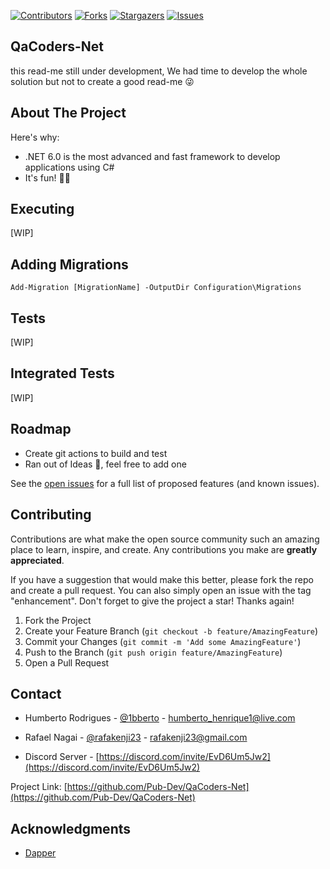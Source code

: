 [![Contributors][contributors-shield]][contributors-url]
[![Forks][forks-shield]][forks-url]
[![Stargazers][stars-shield]][stars-url]
[![Issues][issues-shield]][issues-url]

## QaCoders-Net

this read-me still under development, We had time to develop the whole solution but not to create a good read-me 😜

<!-- ABOUT THE PROJECT -->
## About The Project

Here's why:
* .NET 6.0 is the most advanced and fast framework to develop applications using C#
* It's fun! 🚀🎉

## Executing

[WIP]

## Adding Migrations

```
Add-Migration [MigrationName] -OutputDir Configuration\Migrations
```

## Tests

[WIP]

## Integrated Tests

[WIP]

<!-- ROADMAP -->
## Roadmap

- Create git actions to build and test
- Ran out of Ideas 🤣, feel free to add one

See the [open issues](https://github.com/Pub-Dev/QaCoders-Net/issues) for a full list of proposed features (and known issues).

<!-- CONTRIBUTING -->
## Contributing

Contributions are what make the open source community such an amazing place to learn, inspire, and create. Any contributions you make are **greatly appreciated**.

If you have a suggestion that would make this better, please fork the repo and create a pull request. You can also simply open an issue with the tag "enhancement".
Don't forget to give the project a star! Thanks again!

1. Fork the Project
2. Create your Feature Branch (`git checkout -b feature/AmazingFeature`)
3. Commit your Changes (`git commit -m 'Add some AmazingFeature'`)
4. Push to the Branch (`git push origin feature/AmazingFeature`)
5. Open a Pull Request

<!-- CONTACT -->
## Contact

- Humberto Rodrigues - [@1bberto](https://instagram.com/1bberto) - humberto_henrique1@live.com
- Rafael Nagai - [@rafakenji23](https://instagram.com/rafakenji23) - rafakenji23@gmail.com

- Discord Server - [https://discord.com/invite/EvD6Um5Jw2](https://discord.com/invite/EvD6Um5Jw2)

Project Link: [https://github.com/Pub-Dev/QaCoders-Net](https://github.com/Pub-Dev/QaCoders-Net)

<!-- ACKNOWLEDGMENTS -->
## Acknowledgments

* [Dapper](https://dapperlib.github.io/Dapper/)

<!-- MARKDOWN LINKS & IMAGES -->
<!-- https://www.markdownguide.org/basic-syntax/#reference-style-links -->
[contributors-shield]: https://img.shields.io/github/contributors/Pub-Dev/QaCoders-Net.svg?style=for-the-badge
[contributors-url]: https://github.com/Pub-Dev/QaCoders-Net/graphs/contributors
[forks-shield]: https://img.shields.io/github/forks/Pub-Dev/QaCoders-Net.svg?style=for-the-badge
[forks-url]: https://github.com/Pub-Dev/QaCoders-Net/network/members
[stars-shield]: https://img.shields.io/github/stars/Pub-Dev/QaCoders-Net.svg?style=for-the-badge
[stars-url]: https://github.com/Pub-Dev/QaCoders-Net/stargazers
[issues-shield]: https://img.shields.io/github/issues/Pub-Dev/QaCoders-Net.svg?style=for-the-badge
[issues-url]: https://github.com/Pub-Dev/QaCoders-Net/issues
